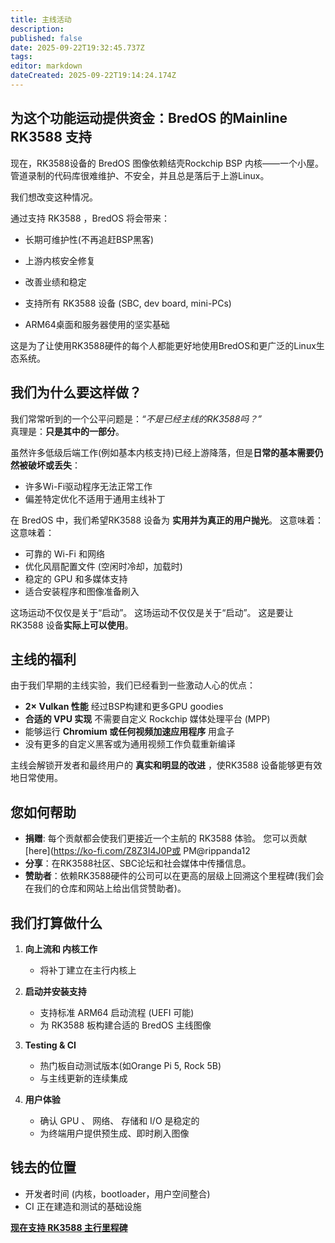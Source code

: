 ```yaml
---
title: 主线活动
description:
published: false
date: 2025-09-22T19:32:45.737Z
tags:
editor: markdown
dateCreated: 2025-09-22T19:14:24.174Z
---
```


## 为这个功能运动提供资金：BredOS 的Mainline RK3588 支持

现在，RK3588设备的 BredOS 图像依赖结壳Rockchip BSP 内核——一个小屋。 管道录制的代码库很难维护、不安全，并且总是落后于上游Linux。

我们想改变这种情况。

通过支持 RK3588 ，BredOS 将会带来：

- 长期可维护性(不再追赶BSP黑客)

- 上游内核安全修复

- 改善业绩和稳定

- 支持所有 RK3588 设备 (SBC, dev board, mini-PCs)

- ARM64桌面和服务器使用的坚实基础

这是为了让使用RK3588硬件的每个人都能更好地使用BredOS和更广泛的Linux生态系统。

## 我们为什么要这样做？

我们常常听到的一个公平问题是：_“不是已经主线的RK3588吗？”_\
真理是：**只是其中的一部分**。

虽然许多低级后端工作(例如基本内核支持)已经上游降落，但是**日常的基本需要仍然被破坏或丢失**：

- 许多Wi-Fi驱动程序无法正常工作
- 偏差特定优化不适用于通用主线补丁

在 BredOS 中，我们希望RK3588 设备为 **实用并为真正的用户抛光**。 这意味着： 这意味着：

- 可靠的 Wi-Fi 和网络
- 优化风扇配置文件 (空闲时冷却，加载时)
- 稳定的 GPU 和多媒体支持
- 适合安装程序和图像准备刷入

这场运动不仅仅是关于“启动”。 这场运动不仅仅是关于“启动”。 这是要让 RK3588 设备**实际上可以使用**。

## 主线的福利

由于我们早期的主线实验，我们已经看到一些激动人心的优点：

- **2× Vulkan 性能** 经过BSP构建和更多GPU goodies
- **合适的 VPU 实现** 不需要自定义 Rockchip 媒体处理平台 (MPP)
- 能够运行 **Chromium 或任何视频加速应用程序** 用盒子
- 没有更多的自定义黑客或为通用视频工作负载重新编译

主线会解锁开发者和最终用户的 **真实和明显的改进** ，使RK3588 设备能够更有效地日常使用。

## 您如何帮助

- **捐赠**: 每个贡献都会使我们更接近一个主航的 RK3588 体验。 您可以贡献 [here](https://ko-fi.com/Z8Z3I4J0P或 PM@rippanda12
- **分享**：在RK3588社区、SBC论坛和社会媒体中传播信息。
- **赞助者**：依赖RK3588硬件的公司可以在更高的层级上回溯这个里程碑(我们会在我们的仓库和网站上给出信贷赞助者)。

## 我们打算做什么

1. **向上流和 内核工作**
   - 将补丁建立在主行内核上

2. **启动并安装支持**
   - 支持标准 ARM64 启动流程 (UEFI 可能)
   - 为 RK3588 板构建合适的 BredOS 主线图像

3. **Testing & CI**
   - 热门板自动测试版本(如Orange Pi 5, Rock 5B)
   - 与主线更新的连续集成

4. **用户体验**
   - 确认 GPU 、 网络、 存储和 I/O 是稳定的
   - 为终端用户提供预生成、即时刷入图像

## 钱去的位置

- 开发者时间 (内核，bootloader，用户空间整合)
- CI 正在建造和测试的基础设施

**[现在支持 RK3588 主行里程碑](https://ko-fi.com/Z8Z3I4J0P)**
